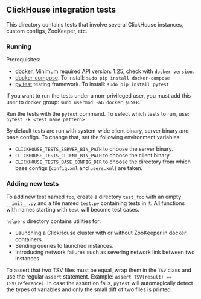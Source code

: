 ## ClickHouse integration tests

This directory contains tests that involve several ClickHouse instances, custom configs, ZooKeeper, etc.

### Running

Prerequisites:
* [docker](https://www.docker.com/community-edition#/download). Minimum required API version: 1.25, check with `docker version`.
* [docker-compose](https://docs.docker.com/compose/). To install: `sudo pip install docker-compose`
* [py.test](https://docs.pytest.org/) testing framework. To install: `sudo pip install pytest`

If you want to run the tests under a non-privileged user, you must add this user to `docker` group: `sudo usermod -aG docker $USER`.

Run the tests with the `pytest` command. To select which tests to run, use: `pytest -k <test_name_pattern>`

By default tests are run with system-wide client binary, server binary and base configs. To change that,
set the following environment variables:
* `CLICKHOUSE_TESTS_SERVER_BIN_PATH` to choose the server binary.
* `CLICKHOUSE_TESTS_CLIENT_BIN_PATH` to choose the client binary.
* `CLICKHOUSE_TESTS_BASE_CONFIG_DIR` to choose the directory from which base configs (`config.xml` and
  `users.xml`) are taken.

### Adding new tests

To add new test named `foo`, create a directory `test_foo` with an empty `__init__.py` and a file
named `test.py` containing tests in it. All functions with names starting with `test` will become test cases.

`helpers` directory contains utilities for:
* Launching a ClickHouse cluster with or without ZooKeeper in docker containers.
* Sending queries to launched instances.
* Introducing network failures such as severing network link between two instances.

To assert that two TSV files must be equal, wrap them in the `TSV` class and use the regular `assert`
statement. Example: `assert TSV(result) == TSV(reference)`. In case the assertion fails, `pytest`
will automagically detect the types of variables and only the small diff of two files is printed.
